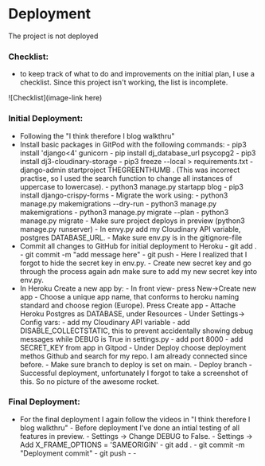 # Deployment

The project is not deployed
### Checklist:
- to keep track of what to do and improvements on the initial plan, I use a checklist. Since this project isn't working, the list is incomplete.

![Checklist](image-link here)

### Initial Deployment:
- Following the "I think therefore I blog walkthru"
- Install basic packages in GitPod with the following commands:
                                                    - pip3 install 'django<4' gunicorn
                                                    - pip install dj_database_url psycopg2
                                                    - pip3 install dj3-cloudinary-storage
                                                    - pip3 freeze --local > requirements.txt
                                                    - django-admin startproject THEGREENTHUMB . (This was incorrect practise, so I used the search function to change all instances of uppercase to lowercase).
                                                    - python3 manage.py startapp blog
                                                    - pip3 install django-crispy-forms
                                                    - Migrate the work using:
                                                                            - python3 manage.py makemigrations --dry-run
                                                                            - python3 manage.py makemigrations
                                                                            - python3 manage.py migrate --plan
                                                                            - python3 manage.py migrate
                                                    - Make sure project deploys in preview (python3 manage.py runserver)
                                                    - In envy.py add my Cloudinary API variable, postgres DATABASE_URL.
                                                    - Make sure env.py is in the gitignore-file
- Commit all changes to GitHub for initial deployment to Heroku
                                                    - git add .
                                                    - git commit -m "add message here"
                                                    - git push
                                                    - Here I realized that I forgot to hide the secret key in env.py.
                                                    - Create new secret key and go through the process again adn make sure to add my new secret key into env.py.
- In Heroku Create a new app by:
                               - In front view- press New->Create new app
                               - Choose a unique app name, that conforms to heroku naming standard and choose region (Europe). Press Create app
                               - Attache Heroku Postgres as DATABASE, under Resources
                               - Under Settings-> Config vars: 
                                                            - add my Cloudinary API variable
                                                            - add DISABLE_COLLECTSTATIC, this to prevent accidentally showing debug messages while DEBUG is True in settings.py
                                                            - add port 8000
                                                            - add SECRET_KEY from app in Gitpod
                               - Under Deploy choose deployment methos Github and search for my repo. I am already connected since before.
                               - Make sure branch to deploy is set on main.
                               - Deploy branch
                               - Successful deployment, unfortunately I forgot to take a screenshot of this. So no picture of the awesome rocket.
### Final Deployment:
- For the final deployment I again follow the  videos in "I think therefore I blog walkthru"
                            - Before deployment I've done an intial testing of all features in preview.
                            - Settings -> Change DEBUG to False.
                            - Settings -> Add X_FRAME_OPTIONS = 'SAMEORIGIN'
                            - git add .
                            - git commit -m "Deployment commit"
                            - git push
                            - 
                            - 